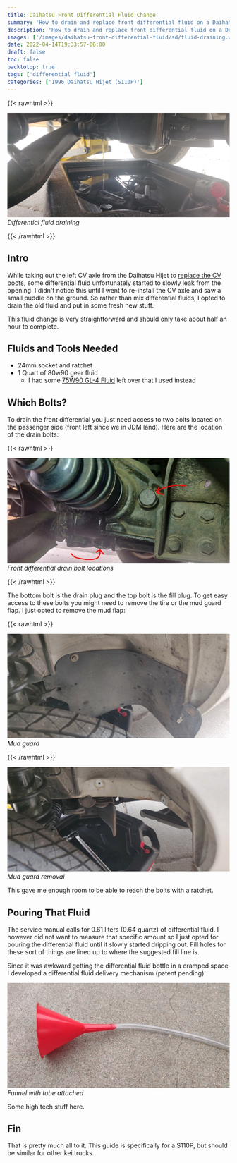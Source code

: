 ```yaml
---
title: Daihatsu Front Differential Fluid Change
summary: 'How to drain and replace front differential fluid on a Daihatsu Hijet'
description: 'How to drain and replace front differential fluid on a Daihatsu Hijet'
images: ['/images/daihatsu-front-differential-fluid/sd/fluid-draining.webp']
date: 2022-04-14T19:33:57-06:00
draft: false
toc: false
backtotop: true
tags: ['differential fluid']
categories: ['1996 Daihatsu Hijet (S110P)']
---
```


{{< rawhtml >}}
<p class="image-p">
  <img src="/images/daihatsu-front-differential-fluid/sd/fluid-draining.webp"
       alt="Differential fluid draining"
       data-zoom-src="/images/daihatsu-front-differential-fluid/hd/fluid-draining.webp"
       data-zoomable
       class="medium-zoom-image">
  <em>Differential fluid draining</em>
</p>
{{< /rawhtml >}}

## Intro

While taking out the left CV axle from the Daihatsu Hijet to [replace the CV boots](/posts/daihatsu-hijet-cv-boot-repair), some differential fluid unfortunately started to slowly leak from the opening. I didn't notice this until I went to re-install the CV axle and saw a small puddle on the ground. So rather than mix differential fluids, I opted to drain the old fluid and put in some fresh new stuff.

This fluid change is very straightforward and should only take about half an hour to complete.

## Fluids and Tools Needed

- 24mm socket and ratchet
- 1 Quart of 80w90 gear fluid
  - I had some [75W90 GL-4 Fluid](https://smile.amazon.com/gp/product/B000CPCBEQ/) left over that I used instead

## Which Bolts?

To drain the front differential you just need access to two bolts located on the passenger side (front left since we in JDM land). Here are the location of the drain bolts:

{{< rawhtml >}}
<p class="image-p">
  <img src="/images/daihatsu-front-differential-fluid/sd/differential-fluid-bolts.webp"
       alt="Front differential drain bolt locations"
       data-zoom-src="/images/daihatsu-front-differential-fluid/hd/differential-fluid-bolts.webp"
       data-zoomable
       class="medium-zoom-image">
  <em>Front differential drain bolt locations</em>
</p>
{{< /rawhtml >}}

The bottom bolt is the drain plug and the top bolt is the fill plug. To get easy access to these bolts you might need to remove the tire or the mud guard flap. I just opted to remove the mud flap:

{{< rawhtml >}}
<p class="image-p">
  <img src="/images/daihatsu-front-differential-fluid/sd/mud-guard.webp"
       alt="Mud guard"
       data-zoom-src="/images/daihatsu-front-differential-fluid/hd/mud-guard.webp"
       data-zoomable
       class="medium-zoom-image">
  <em>Mud guard</em>
</p>
{{< /rawhtml >}}

![Mud guard removal](/images//daihatsu-front-differential-fluid/sd/mud-guard-remove.webp) *Mud guard removal*

This gave me enough room to be able to reach the bolts with a ratchet.

## Pouring That Fluid

The service manual calls for 0.61 liters (0.64 quartz) of differential fluid. I however did not want to measure that specific amount so I just opted for pouring the differential fluid until it slowly started dripping out. Fill holes for these sort of things are lined up to where the suggested fill line is.

Since it was awkward getting the differential fluid bottle in a cramped space I developed a differential fluid delivery mechanism (patent pending):

![Funnel with tube attached](/images//daihatsu-front-differential-fluid/sd/funnel-and-tube.webp) *Funnel with tube attached*

Some high tech stuff here.

## Fin

That is pretty much all to it. This guide is specifically for a S110P, but should be similar for other kei trucks.
